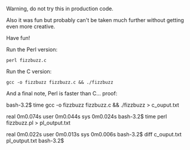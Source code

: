 Warning, do not try this in production code.

Also it was fun but probably can't be taken much further without getting even more creative.

Have fun!


Run the Perl version:

`perl fizzbuzz.c`

Run the C version:

`gcc -o fizzbuzz fizzbuzz.c && ./fizzbuzz`



And a final note, Perl is faster than C... proof:

bash-3.2$ time gcc -o fizzbuzz fizzbuzz.c && ./fizzbuzz > c_ouput.txt

real    0m0.074s
user    0m0.044s
sys     0m0.024s
bash-3.2$ time perl fizzbuzz.pl > pl_output.txt

real    0m0.022s
user    0m0.013s
sys     0m0.006s
bash-3.2$ diff c_ouput.txt pl_output.txt
bash-3.2$

